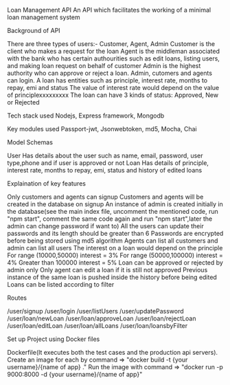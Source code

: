 Loan Management API
An API which facilitates the working of a minimal loan management system

Background of API

There are three types of users:- Customer, Agent, Admin
Customer is the client who makes a request for the loan
Agent is the middleman associated with the bank who has certain authourities such as edit loans,
listing users, and making loan request on behalf of customer
Admin is the highest authority who can approve or reject a loan.
Admin, cutomers and agents can login.
A loan has entities such as principle, interest rate, months to repay, emi and status
The value of interest rate would depend on the value of principlexxxxxxxxx
The loan can have 3 kinds of status: Approved, New or Rejected

Tech stack used
Nodejs, Express framework, Mongodb

Key modules used
Passport-jwt, Jsonwebtoken, md5, Mocha, Chai

Model Schemas

User
Has details about the user such as name, email, password, user type,phone and if user is approved or not
Loan
Has details of principle, interest rate, months to repay, emi, status and history of edited loans

Explaination of key features

Only customers and agents can signup
Customers and agents will be created in the database on signup
An instance of admin is created initially in the database(see the main index file, uncomment the mentioned code, run "npm start", comment the same code again and run "npm start",later the admin can change password if want to)
All the users can update their passwords and its length should be greater than 6
Passwords are encrypted before being stored using md5 algorithm
Agents can list all customers and admin can list all users
The interest on a loan would depend on the principle
For range (10000,50000) interest = 3%
For range (50000,100000) interest = 4%
Greater than 100000 interest = 5%
Loan can be approved or rejected by admin only
Only agent can edit a loan if it is still not approved
Previous instance of the same loan is pushed inside the history before being edited
Loans can be listed according to filter

Routes

/user/signup
/user/login
/user/listUsers
/user/updatePassword
/user/loan/newLoan
/user/loan/approveLoan
/user/loan/rejectLoan
/user/loan/editLoan
/user/loan/allLoans
/user/loan/loansbyFilter

Set up Project using Docker files

Dockerfile(It executes both the test cases and the production api servers).
Create an image for each by command => "docker build -t {your username}/{name of app} ."
Run the image with command => "docker run -p 9000:8000 -d {your username}/{name of app}"
